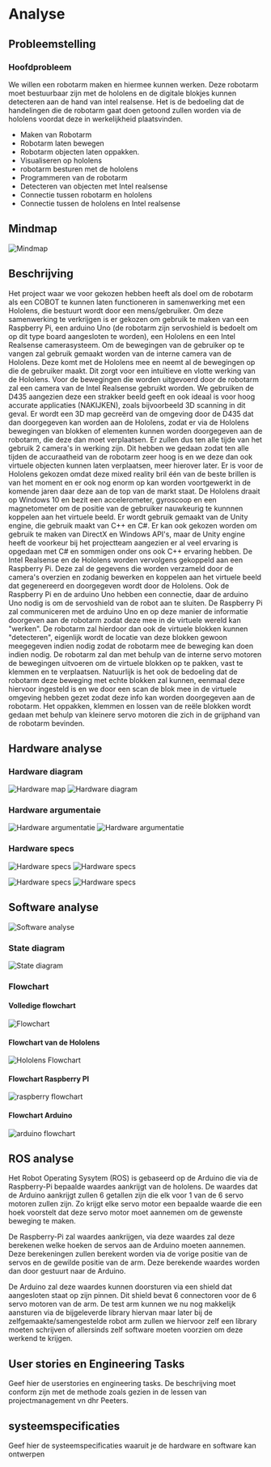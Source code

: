 ﻿# Analyse

## Probleemstelling

### Hoofdprobleem
We willen een robotarm maken en hiermee kunnen werken. Deze robotarm moet bestuurbaar zijn met de hololens en de digitale blokjes kunnen detecteren aan de hand van intel realsense. Het is de bedoeling dat de handelingen die de robotarm gaat doen getoond zullen worden via de hololens voordat deze in werkelijkheid plaatsvinden.
* Maken van Robotarm
* Robotarm laten bewegen
* Robotarm objecten laten oppakken.
* Visualiseren op hololens
* robotarm besturen met de hololens
* Programmeren van de robotarm
* Detecteren van objecten met Intel realsense
* Connectie tussen  robotarm en hololens
* Connectie tussen de hololens en Intel realsense 
 



## Mindmap

![Mindmap](./img/img_analyse/Mindmapchart.png)

## Beschrijving

Het project waar we voor gekozen hebben heeft als doel om de robotarm als een COBOT te kunnen laten functioneren in samenwerking met een Hololens, die bestuurt wordt door een mens/gebruiker. Om deze samenwerking te verkrijgen is er gekozen om gebruik te maken van een Raspberry Pi, een arduino Uno (de robotarm zijn servoshield is bedoelt om op dit type board aangesloten te worden), een Hololens en een Intel Realsense camerasysteem.
Om de bewegingen van de gebruiker op te vangen zal gebruik gemaakt worden van de interne camera van de Hololens. Deze komt met de Hololens mee en neemt al de bewegingen op die de gebruiker maakt. Dit zorgt voor een intuïtieve en vlotte werking van de Hololens. Voor de bewegingen die worden uitgevoerd door de robotarm zal een camera van de Intel Realsense gebruikt worden. We gebruiken de D435 aangezien deze een strakker beeld geeft en ook ideaal is voor hoog accurate applicaties (NAKIJKEN), zoals bijvoorbeeld 3D scanning in dit geval. Er wordt een 3D map gecreërd van de omgeving door de D435 dat dan doorgegeven kan worden aan de Hololens, zodat er via de Hololens bewegingen van blokken of elementen kunnen worden doorgegeven aan de robotarm, die deze dan moet verplaatsen.
Er zullen dus ten alle tijde van het gebruik 2 camera's in werking zijn. Dit hebben we gedaan zodat ten alle tijden de accuraatheid van de robotarm zeer hoog is en we deze dan ook virtuele objecten kunnen laten verplaatsen, meer hierover later.
Er is voor de Hololens gekozen omdat deze mixed reality bril één van de beste brillen is van het moment en er ook nog enorm op kan worden voortgewerkt in de komende jaren daar deze aan de top van de markt staat. De Hololens draait op Windows 10 en bezit een accelerometer, gyroscoop en een magnetometer om de positie van de gebruiker nauwkeurig te kunnnen koppelen aan het virtuele beeld. Er wordt gebruik gemaakt van de Unity engine, die gebruik maakt van C++ en C#. Er kan ook gekozen worden om gebruik te maken van DirectX en Windows API's, maar de Unity engine heeft de voorkeur bij het projectteam aangezien er al veel ervaring is opgedaan met C# en sommigen onder ons ook C++ ervaring hebben.
De Intel Realsense en de Hololens worden vervolgens gekoppeld aan een Raspberry Pi. Deze zal de gegevens die worden verzameld door de camera's overzien en zodanig bewerken en koppelen aan het virtuele beeld dat gegenereerd en doorgegeven wordt door de Hololens.
Ook de Raspberry Pi en de arduino Uno hebben een connectie, daar de arduino Uno nodig is om de servoshield van de robot aan te sluiten. De Raspberry Pi zal communiceren met de arduino Uno en op deze manier de informatie doorgeven aan de robotarm zodat deze mee in de virtuele wereld kan "werken".
De robotarm zal hierdoor dan ook de virtuele blokken kunnen "detecteren", eigenlijk wordt de locatie van deze blokken gewoon meegegeven indien nodig zodat de robotarm mee de beweging kan doen indien nodig. De robotarm zal dan met behulp van de interne servo motoren de bewegingen uitvoeren om de virtuele blokken op te pakken, vast te klemmen en te verplaatsen. Natuurlijk is het ook de bedoeling dat de robotarm deze beweging met echte blokken zal kunnen, eenmaal deze hiervoor ingesteld is en we door een scan de blok mee in de virtuele omgeving hebben gezet zodat deze info kan worden doorgegeven aan de robotarm. Het oppakken, klemmen en lossen van de reële blokken wordt gedaan met behulp van kleinere servo motoren die zich in de grijphand van de robotarm bevinden.

## Hardware analyse

### Hardware diagram

![Hardware map](./img/img_analyse/Hardwaremap.png)
![Hardware diagram](./img/img_analyse/hardware_spec.jpg)

### Hardware argumentaie
![Hardware argumentatie](./img/img_analyse/argumenatie1.PNG)
![Hardware argumentatie](./img/img_analyse/argumenatie2PNG.PNG)
### Hardware specs
![Hardware specs](./img/img_analyse/deel1.PNG)
![Hardware specs](./img/img_analyse/deel2.PNG)

![Hardware specs](./img/img_analyse/deel3.PNG)
![Hardware specs](./img/img_analyse/deel4.PNG)

## Software analyse


![Software analyse](./img/img_analyse/Softwareanalyse.png)

### State diagram
 ![State diagram](./img/img_analyse/Softwaremap.png)

 ### Flowchart
 #### Volledige flowchart
 ![Flowchart](./img/img_analyse/Flowchart.png)

 #### Flowchart van de Hololens
 ![Hololens Flowchart](./img/img_analyse/HoloLensflow.png)

 #### Flowchart Raspberry PI
 ![raspberry flowchart](./img/img_analyse/raspberryflow.png)

 #### Flowchart Arduino
 ![arduino flowchart](./img/img_analyse/ArduinoFlow.png)


## ROS analyse

Het Robot Operating Sysytem (ROS) is gebaseerd op de Arduino die via de Raspberry-Pi bepaalde waardes aankrijgt van de hololens. De waardes dat de Arduino aankrijgt zullen 6 getallen zijn die elk voor 1 van de 6 servo motoren zullen zijn. Zo krijgt elke servo motor een bepaalde waarde die een hoek voorstelt dat deze servo motor moet aannemen om de gewenste beweging te maken.

De Raspberry-Pi zal waardes aankrijgen, via deze waardes zal deze berekenen welke hoeken de servos aan de Arduino moeten aannemen. Deze berekeningen zullen berekent worden via de vorige positie van de servos en de gewilde positie van de arm. Deze berekende waardes worden dan door gestuurt naar de Arduino.

De Arduino zal deze waardes kunnen doorsturen via een shield dat aangesloten staat op zijn pinnen. Dit shield bevat 6 connectoren voor de 6 servo motoren van de arm. De test arm kunnen we nu nog makkelijk aansturen via de bijgeleverde library hiervan maar later bij de zelfgemaakte/samengestelde robot arm zullen we hiervoor zelf een library moeten schrijven of allersinds zelf software moeten voorzien om deze werkend te krijgen.

## User stories en Engineering Tasks

Geef hier de userstories en engineering tasks. De beschrijving moet conform zijn met de methode zoals gezien in de lessen  van projectmanagement vn dhr Peeters.

## systeemspecificaties

Geef hier de systeemspecificaties waaruit je de hardware en software kan ontwerpen



